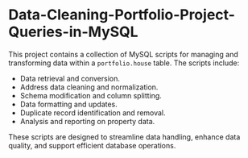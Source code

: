 # Data-Cleaning-Portfolio-Project-Queries-in-MySQL

This project contains a collection of MySQL scripts for managing and transforming data within a `portfolio.house` table. The scripts include:

- Data retrieval and conversion.
- Address data cleaning and normalization.
- Schema modification and column splitting.
- Data formatting and updates.
- Duplicate record identification and removal.
- Analysis and reporting on property data.

These scripts are designed to streamline data handling, enhance data quality, and support efficient database operations.
